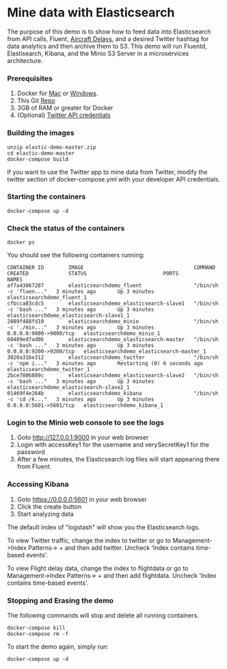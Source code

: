 # Mine data with Elasticsearch
<p align=center>

The purpose of this demo is to show how to feed data into Elasticsearch from API calls, Fluent, [Aircraft Delays](https://www.transtats.bts.gov), and a desired Twitter hashtag for data analytics and then archive them to S3. This demo will run Fluentd, Elastisearch, Kibana, and the Minio S3 Server in a microservices architecture.

### Prerequisites

1. Docker for [Mac](https://download.docker.com/mac/stable/Docker.dmg) or [Windows](https://download.docker.com/win/stable/InstallDocker.msi).
2. This Git [Repo](https://github.com/rusher81572/elasticsearch-demo/archive/master.zip)
3. 3GB of RAM or greater for Docker
4. (Optional) [Twitter API credentials](https://dev.twitter.com/)

### Building the images
```
unzip elastic-demo-master.zip
cd elastic-demo-master
docker-compose build
```
If you want to use the Twitter app to mine data from Twitter, modify the twitter section of docker-compose.yml with
your developer API credentials.

### Starting the containers

```
docker-compose up -d
```

### Check the status of the containers
```
docker ps
```

You should see the following containers running:

```
CONTAINER ID        IMAGE                                    COMMAND                  CREATED             STATUS                         PORTS                    NAMES
af7a43867287        elasticsearchdemo_fluent                 "/bin/sh -c 'fluen..."   3 minutes ago       Up 3 minutes                                            elasticsearchdemo_fluent_1
cfbcca83cdc5        elasticsearchdemo_elasticsearch-slave1   "/bin/sh -c 'bash ..."   3 minutes ago       Up 3 minutes                                            elasticsearchdemo_elasticsearch-slave1_1
2889f488fd10        elasticsearchdemo_minio                  "/bin/sh -c './min..."   3 minutes ago       Up 3 minutes                   0.0.0.0:9000->9000/tcp   elasticsearchdemo_minio_1
60409ed7ad0b        elasticsearchdemo_elasticsearch-master   "/bin/sh -c 'bash ..."   3 minutes ago       Up 3 minutes                   0.0.0.0:9200->9200/tcp   elasticsearchdemo_elasticsearch-master_1
3020a31be312        elasticsearchdemo_twitter                "/bin/sh -c 'npm i..."   3 minutes ago       Restarting (0) 6 seconds ago                            elasticsearchdemo_twitter_1
2bce7806889c        elasticsearchdemo_elasticsearch-slave2   "/bin/sh -c 'bash ..."   3 minutes ago       Up 3 minutes                                            elasticsearchdemo_elasticsearch-slave2_1
01469f4e264b        elasticsearchdemo_kibana                 "/bin/sh -c 'cd /k..."   3 minutes ago       Up 3 minutes                   0.0.0.0:5601->5601/tcp   elasticsearchdemo_kibana_1
```

### Login to the Minio web console to see the logs
1. Goto http://127.0.0.1:9000 in your web browser
2. Login with accessKey1 for the username and verySecretKey1 for the password
3. After a few minutes, the Elasticsearch log files will start appearing there from Fluent.


### Accessing Kibana
1. Goto https://0.0.0.0:5601 in your web browser
2. Click the create button
3. Start analyzing data

The default index of "logstash" will show you the Elasticsearch logs.

To view Twitter traffic, change the index to twitter or go to Management->Index Patterns-> + and then add twitter. Uncheck 'Index contains time-based events'.

To view Flight delay data, change the index to flightdata or go to Management->Index Patterns-> + and then add flightdata. Uncheck 'Index contains time-based events'.

### Stopping and Erasing the demo

The following commands will stop and delete all running containers.

```
docker-compose kill
docker-compose rm -f
```

To start the demo again, simply run:
```
docker-compose up -d
```
